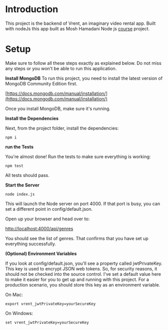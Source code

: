# Introduction
This project is the backend of Vrent, an imaginary video rental app. Built with nodeJs 
this app built as Mosh Hamadani Node js [course](https://www.udemy.com/nodejs-master-class/) project.
# Setup

Make sure to follow all these steps exactly as explained below. Do not miss any steps or you won't be able to run this application.

**Install MongoDB**
To run this project, you need to install the latest version of MongoDB Community Edition first.

[https://docs.mongodb.com/manual/installation/](https://docs.mongodb.com/manual/installation/)

Once you install MongoDB, make sure it's running.

**Install the Dependencies**

Next, from the project folder, install the dependencies:

```
npm i

```

**run the Tests**

You're almost done! Run the tests to make sure everything is working:

```
npm test

```

All tests should pass.

**Start the Server**

```
node index.js

```

This will launch the Node server on port 4000. If that port is busy, you can set a different point in config/default.json.

Open up your browser and head over to:

[http://localhost:4000/api/genres](http://localhost:4000/api/genres)

You should see the list of genres. That confirms that you have set up everything successfully.

**(Optional) Environment Variables**

If you look at config/default.json, you'll see a property called jwtPrivateKey. This key is used to encrypt JSON web tokens. So, for security reasons, it should not be checked into the source control. I've set a default value here to make it easier for you to get up and running with this project. For a production scenario, you should store this key as an environment variable.

On Mac:

```
export vrent_jwtPrivateKey=yourSecureKey

```

On Windows:

```
set vrent_jwtPrivateKey=yourSecureKey

```

